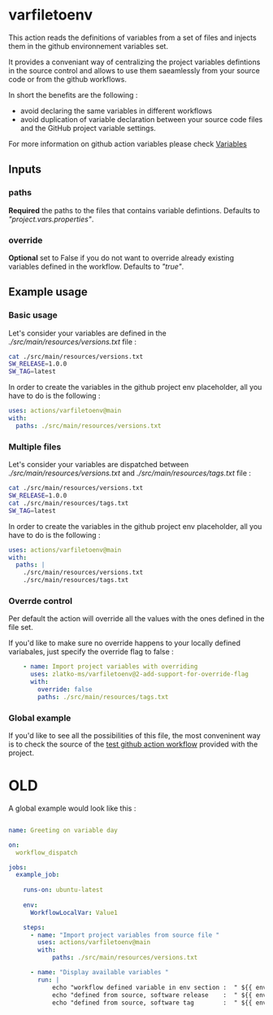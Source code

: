 # varfiletoenv

This action reads the definitions of variables from a set of files and injects them in the github environnement variables set.

It provides a conveniant way of centralizing the project variables defintions in the source control and allows to use them saeamlessly from your source code or from the github workflows.

In short the benefits are the following : 

* avoid declaring the same variables in different workflows 
* avoid duplication of variable declaration between your source code files and the GitHub project variable settings.

For more information on github action variables please check [Variables](https://docs.github.com/en/actions/learn-github-actions/variables) 

## Inputs

### paths

**Required** the paths to the files that contains variable defintions. Defaults to *"project.vars.properties"*.

### override

**Optional** set to False if you do not want to override already existing variables defined in the workflow. Defaults to *"true"*.

## Example usage 

### Basic usage 

Let's consider your variables are defined in the *./src/main/resources/versions.txt* file : 

```bash
cat ./src/main/resources/versions.txt
SW_RELEASE=1.0.0
SW_TAG=latest
```

In order to create the variables in the github project env placeholder, all you have to do is the following : 

```yaml
uses: actions/varfiletoenv@main
with:
  paths: ./src/main/resources/versions.txt
```

### Multiple files

Let's consider your variables are dispatched between *./src/main/resources/versions.txt* and *./src/main/resources/tags.txt* file : 

```bash
cat ./src/main/resources/versions.txt
SW_RELEASE=1.0.0
cat ./src/main/resources/tags.txt
SW_TAG=latest
```
In order to create the variables in the github project env placeholder, all you have to do is the following : 

```yaml
uses: actions/varfiletoenv@main
with:
  paths: |
    ./src/main/resources/versions.txt
    ./src/main/resources/tags.txt
```

### Overrde control

Per default the action will override all the values with the ones defined in the file set.

If you'd like to make sure no override happens to your locally defined variabales, just specify the override flag to false : 

```yaml
    - name: Import project variables with overriding
      uses: zlatko-ms/varfiletoenv@2-add-support-for-override-flag
      with:
        override: false
        paths: ./src/main/resources/tags.txt
```

### Global example

If you'd like to see all the possibilities of this file, the most conveninent way is to check the source of the 
[test github action workflow](./.github/workflows/test.yml) provided with the project.

# OLD 

A global example would look like this : 

```yaml

name: Greeting on variable day

on:
  workflow_dispatch

jobs:
  example_job:
    
    runs-on: ubuntu-latest
    
    env:
      WorkflowLocalVar: Value1

    steps:
      - name: "Import project variables from source file "
        uses: actions/varfiletoenv@main
        with:
            paths: ./src/main/resources/versions.txt

      - name: "Display available variables "
        run: |
            echo "workflow defined variable in env section :  " ${{ env.WorkflowLocalVar }}
            echo "defined from source, software release    :  " ${{ env.SW_RELEASE }
            echo "defined from source, software tag        :  " ${{ env.SW_TAG }

```